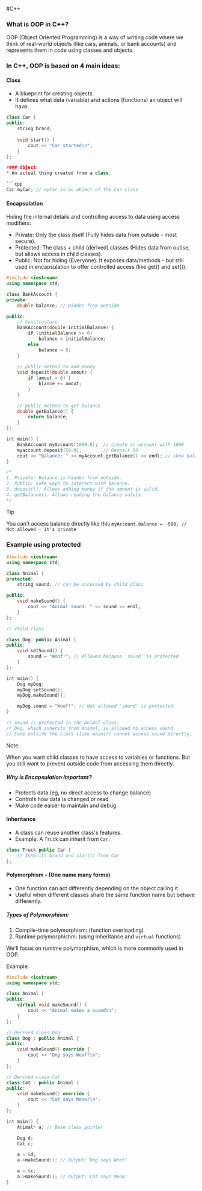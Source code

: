 #C++
### What is OOP in C++?
OOP (Object Oriented Programming) is a way of writing code where we think of real-world objects
(like cars, animals, or bank accounts) and represents them in code using classes and objects.

### In C++, OOP is based on 4 main ideas:
#### Class
* A blueprint for creating objects.
* It defines what data (variable) and actions (functions) an object will have.

```cpp
class Car {
public:
    string brand;
    
    void start() {
        cout << "Car started\n";
    }
};

#### Object
* An actual thing created from a class.

```cpp
Car myCar; // myCar is an object of the Car class
```

#### Encapsulation
Hiding the internal details and controlling access to data using access modifiers:

* Private: Only the class itself (Fully hides data from outside - most secure).
* Protected: The class + child (derived) classes (Hides data from outise, but allows access in child classes).
* Public: Not for hiding (Everyone). It exposes data/methods - but still used in encapsulation to offer controlled access (like get() and set()).

```cpp
#include <iostream>
using namespace std;

class BankAccount {
private:
    double balance; // Hidden from outside

public:
    // Constructure
    BankAccount(double initialBalance) {
        if (initialBalance >= 0)
            balance = initialBalance;
        else
            balance = 0;
    }
    
    // public method to add money
    void deposit(double amout) {
        if (amout > 0) {
            blance += amout;
        }
    }

    // public method to get balance
    double getBalance() {
        return balance;
    }
};

int main() {
    BankAccount myAccount(1000.0);  // create an account with 1000
    myaccount.deposit(50.0);        // Deposit 50
    cout << "Balance: " << myAccount.getBalance() << endl; // show balance
}

/*
1. Private: Balance is hidden from outside.
2. Public: Safe ways to interact with balance.
3. deposit(): Allows adding money if the amount is valid.
4. getBalance(): Allows reading the balance safely.
*/
```
> [!TIP]
> You can't access balance directly like this `myAccount.balance = -500; // Not allowed - it's private`

### Example using protected

```cpp
#include <iostream>
using namespace std;

class Animal {
protected:
    string sound; // can be accessed by child class

public:
    void makeSound() {
        cout << "Animal sound: " << sound << endl;
    }
};

// child class

class Dog: public Animal {
public:
    void setSound() {
        sound = "Woof!"; // Allowed because 'sound' is protected
    }
};

int main() {
    Dog myDog;
    myDog.setSound();
    myDog.makeSound();

    myDog.sound = "Woof!"; // Not allowed 'sound' is protected
}

// sound is protected in the Animal class.
// Dog, which inherits from Animal, is allowed to access sound.
// Code outside the class (like main()) cannot access sound directly.
```
> [!NOTE]
> When you want child classes to have access to variables or functions.
> But you still want to prevent outside code from accessing them directly.


##### Why is Encapsulation Important?
* Protects data (eg, no direct access to change balance)
* Controls how data is changed or read
* Make code eaiser to maintain and debug

#### Inheritance
* A class can reuse another class's features.
* Example: A `Truck` can inherit from `Car`.

```cpp
class Truck public Car {
    // Inherits brand and start() from Car
};
```

#### Polymorphism - (One name many forms)
* One function can act differently depending on the object calling it.
* Useful when different classes share the same function name but behave differently.

##### Types of Polymorphism:
1. Compile-time polymorphism: (function overloading)
2. Runtime polymorphishm: (using inheritance and `virtual` functions)

We'll focus on runtime polymorphism, which is more commonly used in OOP.

Example:
```cpp
#include <iostream>
using namespace std;

class Animal {
public:
    virtual void makeSound() {
        cout << "Animal makes a sound\n";
    }
};

// Derived class Dog
class Dog : public Animal {
public:
    void makeSound() override {
        cout << "Dog says Woof!\n";
    }
};

// Derived class Cat
class Cat : public Animal {
public:
    void makeSound() override {
        cout << "Cat says Meow!\n";
    }
};

int main() {
    Animal* a; // Base class pointer

    Dog d;
    Cat c;

    a = &d;
    a->makeSound(); // Output: Dog says Woof!

    a = &c;
    a->makeSound(); // Output: Cat says Meow!
}
```
